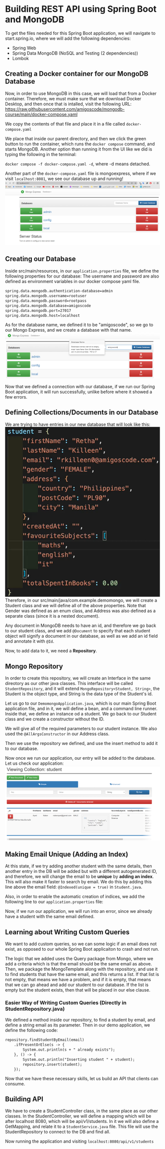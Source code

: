 # Building REST API using Spring Boot and MongoDB

To get the files needed for this Spring Boot application, we will navigate to start.spring.io, where we will add the following dependencies:
- Spring Web
- Spring Data MongoDB (NoSQL and Testing (2 dependencies))
- Lombok


## Creating a Docker container for our MongoDB Database
Now, in order to use MongoDB in this case, we will load that from a Docker container.
Therefore, we must make sure that we download Docker Desktop, and then once that is intalled,
visit the following URL: https://raw.githubusercontent.com/amigoscode/mongodb-course/main/docker-compose.yaml

We copy the contents of that file and place it in a file called `docker-compose.yaml`

We place that inside our parent directory, and then we click the green button to run the container, which runs the `docker compose` command,
and starts MongoDB. Another option than running it from the UI like we did is typing the following in the terminal:

`docker compose -f docker-compose.yaml -d`, where -d means detached.

Another part of the `docker-compose.yaml` file is mongoexpress, where if we visit `localhost:8081`, we see our database up and running!
![Mongo Express](readmeimages/mongoexpress.png)

## Creating our Database
Inside src/main/resources, in our `application.properties` file,
we define the following properties for our database:
The username and password are also defined as environment variables in our docker compose yaml file.

```
spring.data.mongodb.authentication-database=admin
spring.data.mongodb.username=rootuser
spring.data.mongodb.password=rootpass
spring.data.mongodb.database=amigoscode
spring.data.mongodb.port=27017
spring.data.mongodb.host=localhost
```
As for the database name, we defined it to be "amigoscode", so we go to our Mongo Express, and we create a database with that name.
![Creating DB in Mongo Express](readmeimages/creatingdb.png)

Now that we defined a connection with our database, if we run our Spring Boot application, it will run successfully, unlike before where it showed a few errors.

## Defining Collections/Documents in our Database
We are trying to have entries in our new database that will look like this:
![Sample Student Entry](readmeimages/samplestudent.png)
Therefore, in our src/main/java/com.example.demomongo, we will create a Student class and we will define all of the above properties.
Note that Gender was defined as an enum class, and Address was also defined as a separate class (since it is a nested document).

Any document in MongoDB needs to have an id, and therefore we go back to our student class,
and we add `@Document` to specify that each student object will signify a document in our database, as well as we add an id field and annotate it with `@Id`.

Now, to add data to it, we need a **Repository**.

## Mongo Repository
In order to create this repository, we will create an Interface in the same direotory as our other java classes.
This interface will be called `StudentRepository`, and it will extend `MongoRepository<Student, String>`, the Student is the object type, and
String is the data type of the Student's id.

Let us go to our `DemomongoApplication.java`, which is our main Spring Boot application file, and in it,
we will define a bean, and a command line runner. Inside that, we define an instance od a student. We go back to our Student class
and we create a constructor without the ID.

We will give all of the required parameters to our student instance. We also used the `@AllArgsConstructor` in our Address class.

Then we use the repository we defined, and use the insert method to add it to our database.

Now once we run our application, our entry will be added to the database. Let us check our application:
![Student Entry in DB](readmeimages/studentcollection.png)

## Making Email Unique (Adding an Index)
At this state, if we try adding another student with the same details, then another entry in the DB will be added but with
a different autogenerated ID, and therefore, we will change the email to be **unique** by **adding an index**. This
will also make it faster to search by email. We do this by adding this line above the email field: `@Indexed(unique = true)` in `Student.java`.

Also, in order to enable the automatic creation of indices, we add the following line to our `application.properties` file:

Now, if we run our application, we will run into an error, since we already have a student with the same email defined.

## Learning about Writing Custom Queries
We want to add custom queries, so we can some logic if an email does not exist, as opposed to our whole Spring Boot applicaiton to crash and not run.

The logic that we added uses the Query package from Mongo, where we add a criteria which is that the email should be the same email as above.
Then, we package the MongoTemplate along with the repository, and use it to find students that have the same email, and this returns a list.
If that list is not empty, that means we have a problem, and if it is empty, that means that we can go ahead and add our student to our
database. If the list is empty but the student exists, then that will be placed in our else clause.

### Easier Way of Writing Custom Queries (Directly in StudentRepository.java)
We defined a method inside our repository, to find a student by email, and define a string email as its parameter.
Then in our demo application, we define the following code:
```
repository.findStudentByEmail(email)
	.ifPresentOrElse(s -> {
		System.out.println(s + " already exists");
	}, () -> {
		System.out.println("Inserting student " + student);
		repository.insert(student);
	});
```

Now that we have these necessary skills, let us build an API that
clients can consume.

## Building API
We have to create a StudentController class, in the same place as our other classes.
In the StudentController, we will define a mapping which will be after localhost 8080, which will be api/v1/students.
In it we will also define a GetMapping, and relate it to a `StudentService.java` file.
This file will use the StudentRepository to connect to the DB and find all.

Now running the application and visiting `localhost:8080/api/v1/students`





